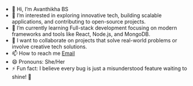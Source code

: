 - 👋 Hi, I’m Avanthikha BS
- 👀 I’m interested in exploring innovative tech, building scalable applications, and contributing to open-source projects. 
- 🌱 I’m currently learning Full-stack development focusing on modern frameworks and tools like React, Node.js, and MongoDB.  
- 💞️ I want to collaborate on projects that solve real-world problems or involve creative tech solutions. 
- 📫 How to reach me [Email](mailto:avanthikha11204@gmail.com) 
- 😄 Pronouns: She/Her  
- ⚡ Fun fact: I believe every bug is just a misunderstood feature waiting to shine! 🚀

<!---
avi11204/avi11204 is a ✨ special ✨ repository because its `README.md` (this file) appears on your GitHub profile.
You can click the Preview link to take a look at your changes.
--->
